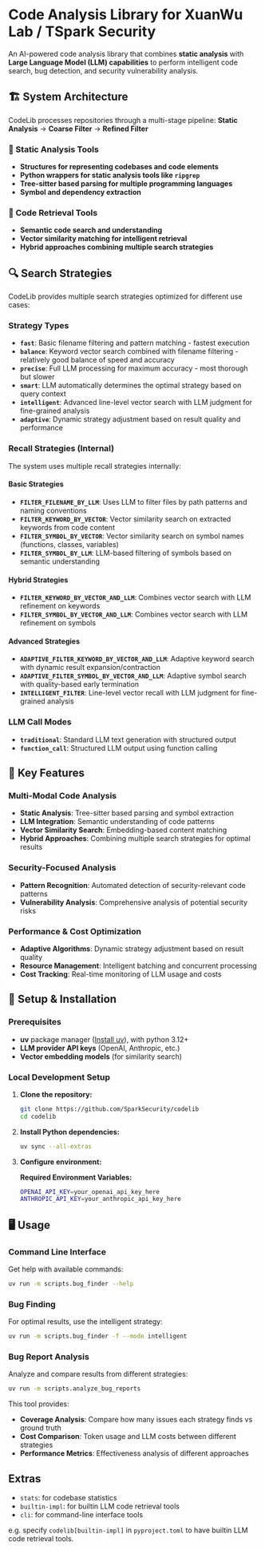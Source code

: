 # Code Analysis Library for XuanWu Lab / TSpark Security

An AI-powered code analysis library that combines **static analysis** with **Large Language Model (LLM) capabilities** to perform intelligent code search, bug detection, and security vulnerability analysis.

## 🏗️ System Architecture

CodeLib processes repositories through a multi-stage pipeline: **Static Analysis** → **Coarse Filter** → **Refined Filter**

### 📝 Static Analysis Tools
- **Structures for representing codebases and code elements**
- **Python wrappers for static analysis tools like `ripgrep`**
- **Tree-sitter based parsing for multiple programming languages**
- **Symbol and dependency extraction**

### 🤖 Code Retrieval Tools
- **Semantic code search and understanding**
- **Vector similarity matching for intelligent retrieval**
- **Hybrid approaches combining multiple search strategies**

## 🔍 Search Strategies

CodeLib provides multiple search strategies optimized for different use cases:

### Strategy Types
- **`fast`**: Basic filename filtering and pattern matching - fastest execution
- **`balance`**: Keyword vector search combined with filename filtering - relatively good balance of speed and accuracy
- **`precise`**: Full LLM processing for maximum accuracy - most thorough but slower
- **`smart`**: LLM automatically determines the optimal strategy based on query context
- **`intelligent`**: Advanced line-level vector search with LLM judgment for fine-grained analysis
- **`adaptive`**: Dynamic strategy adjustment based on result quality and performance

### Recall Strategies (Internal)

The system uses multiple recall strategies internally:

#### Basic Strategies
- **`FILTER_FILENAME_BY_LLM`**: Uses LLM to filter files by path patterns and naming conventions
- **`FILTER_KEYWORD_BY_VECTOR`**: Vector similarity search on extracted keywords from code content
- **`FILTER_SYMBOL_BY_VECTOR`**: Vector similarity search on symbol names (functions, classes, variables)
- **`FILTER_SYMBOL_BY_LLM`**: LLM-based filtering of symbols based on semantic understanding

#### Hybrid Strategies
- **`FILTER_KEYWORD_BY_VECTOR_AND_LLM`**: Combines vector search with LLM refinement on keywords
- **`FILTER_SYMBOL_BY_VECTOR_AND_LLM`**: Combines vector search with LLM refinement on symbols

#### Advanced Strategies
- **`ADAPTIVE_FILTER_KEYWORD_BY_VECTOR_AND_LLM`**: Adaptive keyword search with dynamic result expansion/contraction
- **`ADAPTIVE_FILTER_SYMBOL_BY_VECTOR_AND_LLM`**: Adaptive symbol search with quality-based early termination
- **`INTELLIGENT_FILTER`**: Line-level vector recall with LLM judgment for fine-grained analysis

### LLM Call Modes
- **`traditional`**: Standard LLM text generation with structured output
- **`function_call`**: Structured LLM output using function calling

## 🚀 Key Features

### Multi-Modal Code Analysis
- **Static Analysis**: Tree-sitter based parsing and symbol extraction
- **LLM Integration**: Semantic understanding of code patterns
- **Vector Similarity Search**: Embedding-based content matching
- **Hybrid Approaches**: Combining multiple search strategies for optimal results

### Security-Focused Analysis
- **Pattern Recognition**: Automated detection of security-relevant code patterns
- **Vulnerability Analysis**: Comprehensive analysis of potential security risks

### Performance & Cost Optimization
- **Adaptive Algorithms**: Dynamic strategy adjustment based on result quality
- **Resource Management**: Intelligent batching and concurrent processing
- **Cost Tracking**: Real-time monitoring of LLM usage and costs

## 🚀 Setup & Installation

### Prerequisites

- **uv** package manager ([Install uv](https://docs.astral.sh/uv/getting-started/installation/)), with python 3.12+
- **LLM provider API keys** (OpenAI, Anthropic, etc.)
- **Vector embedding models** (for similarity search)

### Local Development Setup

1. **Clone the repository:**

   ```bash
   git clone https://github.com/SparkSecurity/codelib
   cd codelib
   ```

2. **Install Python dependencies:**

   ```bash
   uv sync --all-extras
   ```

3. **Configure environment:**

   **Required Environment Variables:**

   ```bash
   OPENAI_API_KEY=your_openai_api_key_here
   ANTHROPIC_API_KEY=your_anthropic_api_key_here
   ```

## 🖥️ Usage

### Command Line Interface

Get help with available commands:

```bash
uv run -m scripts.bug_finder --help
```

### Bug Finding

For optimal results, use the intelligent strategy:

```bash
uv run -m scripts.bug_finder -f --mode intelligent
```

### Bug Report Analysis

Analyze and compare results from different strategies:

```bash
uv run -m scripts.analyze_bug_reports
```

This tool provides:
- **Coverage Analysis**: Compare how many issues each strategy finds vs ground truth
- **Cost Comparison**: Token usage and LLM costs between different strategies  
- **Performance Metrics**: Effectiveness analysis of different approaches

## Extras

- `stats`: for codebase statistics
- `builtin-impl`: for builtin LLM code retrieval tools
- `cli`: for command-line interface tools

e.g. specify `codelib[builtin-impl]` in `pyproject.toml` to have builtin LLM code retrieval tools.